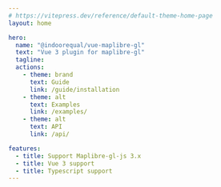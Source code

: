 ```yaml
---
# https://vitepress.dev/reference/default-theme-home-page
layout: home

hero:
  name: "@indoorequal/vue-maplibre-gl"
  text: "Vue 3 plugin for maplibre-gl"
  tagline:
  actions:
    - theme: brand
      text: Guide
      link: /guide/installation
    - theme: alt
      text: Examples
      link: /examples/
    - theme: alt
      text: API
      link: /api/

features:
  - title: Support Maplibre-gl-js 3.x
  - title: Vue 3 support
  - title: Typescript support
---
```

